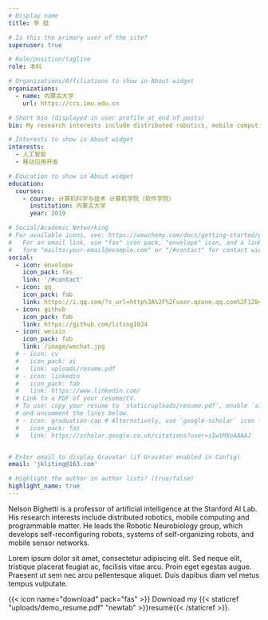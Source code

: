 ```yaml
---
# Display name
title: 李 挺

# Is this the primary user of the site?
superuser: true

# Role/position/tagline
role: 本科

# Organizations/Affiliations to show in About widget
organizations:
  - name: 内蒙古大学
    url: https://ccs.imu.edu.cn

# Short bio (displayed in user profile at end of posts)
bio: My research interests include distributed robotics, mobile computing and programmable matter.

# Interests to show in About widget
interests:
  - 人工智能
  - 移动应用开发

# Education to show in About widget
education:
  courses:
    - course: 计算机科学与技术 计算机学院（软件学院）
      institution: 内蒙古大学
      year: 2019

# Social/Academic Networking
# For available icons, see: https://wowchemy.com/docs/getting-started/page-builder/#icons
#   For an email link, use "fas" icon pack, "envelope" icon, and a link in the
#   form "mailto:your-email@example.com" or "/#contact" for contact widget.
social:
  - icon: envelope
    icon_pack: fas
    link: '/#contact'
  - icon: qq
    icon_pack: fab
    link: https://i.qq.com/?s_url=http%3A%2F%2Fuser.qzone.qq.com%2F1284917479%2Fmain
  - icon: github
    icon_pack: fab
    link: https://github.com/liting1024
  - icon: weixin
    icon_pack: fab
    link: /image/wechat.jpg
  # - icon: cv
  #   icon_pack: ai
  #   link: uploads/resume.pdf    
  # - icon: linkedin
  #   icon_pack: fab
  #   link: https://www.linkedin.com/
  # Link to a PDF of your resume/CV.
  # To use: copy your resume to `static/uploads/resume.pdf`, enable `ai` icons in `params.toml`,
  # and uncomment the lines below.
  # - icon: graduation-cap # Alternatively, use `google-scholar` icon from `ai` icon pack
  #   icon_pack: fas
  #   link: https://scholar.google.co.uk/citations?user=sIwtMXoAAAAJ


# Enter email to display Gravatar (if Gravatar enabled in Config)
email: 'jkliting@163.com'

# Highlight the author in author lists? (true/false)
highlight_name: true
---
```


Nelson Bighetti is a professor of artificial intelligence at the Stanford AI Lab. His research interests include distributed robotics, mobile computing and programmable matter. He leads the Robotic Neurobiology group, which develops self-reconfiguring robots, systems of self-organizing robots, and mobile sensor networks.

Lorem ipsum dolor sit amet, consectetur adipiscing elit. Sed neque elit, tristique placerat feugiat ac, facilisis vitae arcu. Proin eget egestas augue. Praesent ut sem nec arcu pellentesque aliquet. Duis dapibus diam vel metus tempus vulputate.

{{< icon name="download" pack="fas" >}} Download my {{< staticref "uploads/demo_resume.pdf" "newtab" >}}resumé{{< /staticref >}}.
